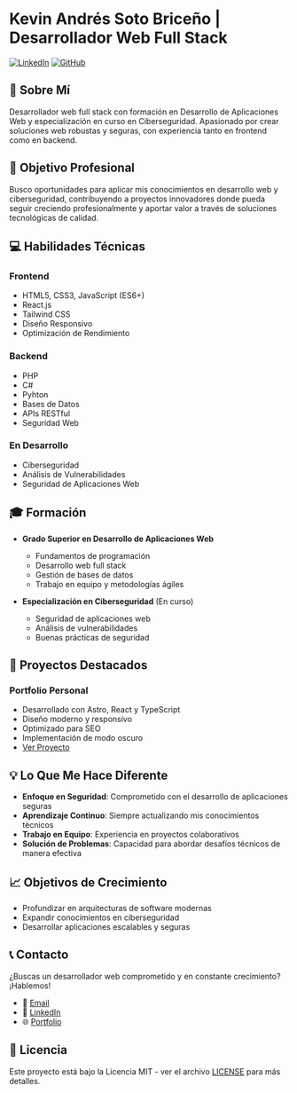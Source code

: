 # Kevin Andrés Soto Briceño | Desarrollador Web Full Stack

[![LinkedIn](https://img.shields.io/badge/LinkedIn-Connect-blue)](https://www.linkedin.com/in/kevin-andr%C3%A9s-soto-brice%C3%B1o-833a8a31b/)
[![GitHub](https://img.shields.io/badge/GitHub-Follow-black)](https://github.com/KevinSoto9)

## 👋 Sobre Mí

Desarrollador web full stack con formación en Desarrollo de Aplicaciones Web y especialización en curso en Ciberseguridad. Apasionado por crear soluciones web robustas y seguras, con experiencia tanto en frontend como en backend.

## 🎯 Objetivo Profesional

Busco oportunidades para aplicar mis conocimientos en desarrollo web y ciberseguridad, contribuyendo a proyectos innovadores donde pueda seguir creciendo profesionalmente y aportar valor a través de soluciones tecnológicas de calidad.

## 💻 Habilidades Técnicas

### Frontend
- HTML5, CSS3, JavaScript (ES6+)
- React.js
- Tailwind CSS
- Diseño Responsivo
- Optimización de Rendimiento

### Backend
- PHP
- C#
- Pyhton
- Bases de Datos
- APIs RESTful
- Seguridad Web

### En Desarrollo
- Ciberseguridad
- Análisis de Vulnerabilidades
- Seguridad de Aplicaciones Web

## 🎓 Formación

- **Grado Superior en Desarrollo de Aplicaciones Web**
  - Fundamentos de programación
  - Desarrollo web full stack
  - Gestión de bases de datos
  - Trabajo en equipo y metodologías ágiles

- **Especialización en Ciberseguridad** (En curso)
  - Seguridad de aplicaciones web
  - Análisis de vulnerabilidades
  - Buenas prácticas de seguridad

## 🚀 Proyectos Destacados

### Portfolio Personal
- Desarrollado con Astro, React y TypeScript
- Diseño moderno y responsivo
- Optimizado para SEO
- Implementación de modo oscuro
- [Ver Proyecto](https://portfolio-kevinsoto9s-projects.vercel.app/)

## 💡 Lo Que Me Hace Diferente

- **Enfoque en Seguridad**: Comprometido con el desarrollo de aplicaciones seguras
- **Aprendizaje Continuo**: Siempre actualizando mis conocimientos técnicos
- **Trabajo en Equipo**: Experiencia en proyectos colaborativos
- **Solución de Problemas**: Capacidad para abordar desafíos técnicos de manera efectiva

## 📈 Objetivos de Crecimiento

- Profundizar en arquitecturas de software modernas
- Expandir conocimientos en ciberseguridad
- Desarrollar aplicaciones escalables y seguras

## 📞 Contacto

¿Buscas un desarrollador web comprometido y en constante crecimiento? ¡Hablemos!

- 📧 [Email](kevinS9sotob@hotmail.com)
- 💼 [LinkedIn](https://www.linkedin.com/in/kevin-andr%C3%A9s-soto-brice%C3%B1o-833a8a31b/)
- 🌐 [Portfolio](https://portfolio-kevinsoto9s-projects.vercel.app/)

## 📄 Licencia

Este proyecto está bajo la Licencia MIT - ver el archivo [LICENSE](LICENSE) para más detalles.

